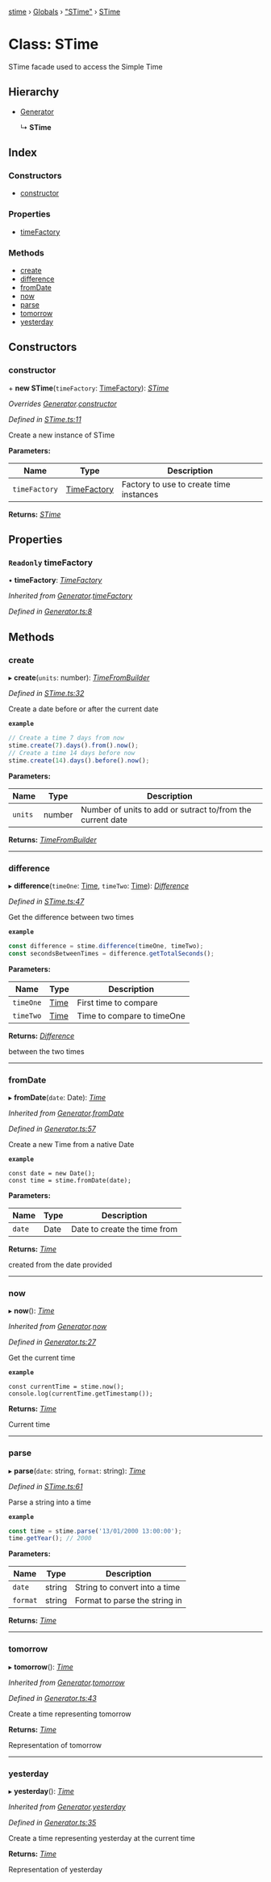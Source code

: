 [stime](../README.md) › [Globals](../globals.md) › ["STime"](../modules/_stime_.md) › [STime](_stime_.stime.md)

# Class: STime

STime facade used to access the Simple Time

## Hierarchy

* [Generator](_generator_.generator.md)

  ↳ **STime**

## Index

### Constructors

* [constructor](_stime_.stime.md#constructor)

### Properties

* [timeFactory](_stime_.stime.md#readonly-timefactory)

### Methods

* [create](_stime_.stime.md#create)
* [difference](_stime_.stime.md#difference)
* [fromDate](_stime_.stime.md#fromdate)
* [now](_stime_.stime.md#now)
* [parse](_stime_.stime.md#parse)
* [tomorrow](_stime_.stime.md#tomorrow)
* [yesterday](_stime_.stime.md#yesterday)

## Constructors

###  constructor

\+ **new STime**(`timeFactory`: [TimeFactory](_timefactory_.timefactory.md)): *[STime](_stime_.stime.md)*

*Overrides [Generator](_generator_.generator.md).[constructor](_generator_.generator.md#constructor)*

*Defined in [STime.ts:11](https://github.com/TerenceJefferies/STime/blob/4756054/src/STime.ts#L11)*

Create a new instance of STime

**Parameters:**

Name | Type | Description |
------ | ------ | ------ |
`timeFactory` | [TimeFactory](_timefactory_.timefactory.md) | Factory to use to create time instances  |

**Returns:** *[STime](_stime_.stime.md)*

## Properties

### `Readonly` timeFactory

• **timeFactory**: *[TimeFactory](_timefactory_.timefactory.md)*

*Inherited from [Generator](_generator_.generator.md).[timeFactory](_generator_.generator.md#readonly-timefactory)*

*Defined in [Generator.ts:8](https://github.com/TerenceJefferies/STime/blob/4756054/src/Generator.ts#L8)*

## Methods

###  create

▸ **create**(`units`: number): *[TimeFromBuilder](_timefrombuilder_.timefrombuilder.md)*

*Defined in [STime.ts:32](https://github.com/TerenceJefferies/STime/blob/4756054/src/STime.ts#L32)*

Create a date before or after the current date

**`example`** 
```javascript
// Create a time 7 days from now
stime.create(7).days().from().now();
// Create a time 14 days before now
stime.create(14).days().before().now();
```

**Parameters:**

Name | Type | Description |
------ | ------ | ------ |
`units` | number | Number of units to add or sutract to/from the current date |

**Returns:** *[TimeFromBuilder](_timefrombuilder_.timefrombuilder.md)*

___

###  difference

▸ **difference**(`timeOne`: [Time](_time_.time.md), `timeTwo`: [Time](_time_.time.md)): *[Difference](_difference_difference_.difference.md)*

*Defined in [STime.ts:47](https://github.com/TerenceJefferies/STime/blob/4756054/src/STime.ts#L47)*

Get the difference between two times

**`example`** 
```javascript
const difference = stime.difference(timeOne, timeTwo);
const secondsBetweenTimes = difference.getTotalSeconds();
```

**Parameters:**

Name | Type | Description |
------ | ------ | ------ |
`timeOne` | [Time](_time_.time.md) | First time to compare |
`timeTwo` | [Time](_time_.time.md) | Time to compare to timeOne |

**Returns:** *[Difference](_difference_difference_.difference.md)*

between the two times

___

###  fromDate

▸ **fromDate**(`date`: Date): *[Time](_time_.time.md)*

*Inherited from [Generator](_generator_.generator.md).[fromDate](_generator_.generator.md#fromdate)*

*Defined in [Generator.ts:57](https://github.com/TerenceJefferies/STime/blob/4756054/src/Generator.ts#L57)*

Create a new Time from a native Date

**`example`** 
```
const date = new Date();
const time = stime.fromDate(date);
```

**Parameters:**

Name | Type | Description |
------ | ------ | ------ |
`date` | Date | Date to create the time from |

**Returns:** *[Time](_time_.time.md)*

created from the date provided

___

###  now

▸ **now**(): *[Time](_time_.time.md)*

*Inherited from [Generator](_generator_.generator.md).[now](_generator_.generator.md#now)*

*Defined in [Generator.ts:27](https://github.com/TerenceJefferies/STime/blob/4756054/src/Generator.ts#L27)*

Get the current time

**`example`** 
```
const currentTime = stime.now();
console.log(currentTime.getTimestamp());
```

**Returns:** *[Time](_time_.time.md)*

Current time

___

###  parse

▸ **parse**(`date`: string, `format`: string): *[Time](_time_.time.md)*

*Defined in [STime.ts:61](https://github.com/TerenceJefferies/STime/blob/4756054/src/STime.ts#L61)*

Parse a string into a time

**`example`** 
```javascript
const time = stime.parse('13/01/2000 13:00:00');
time.getYear(); // 2000
```

**Parameters:**

Name | Type | Description |
------ | ------ | ------ |
`date` | string | String to convert into a time |
`format` | string | Format to parse the string in  |

**Returns:** *[Time](_time_.time.md)*

___

###  tomorrow

▸ **tomorrow**(): *[Time](_time_.time.md)*

*Inherited from [Generator](_generator_.generator.md).[tomorrow](_generator_.generator.md#tomorrow)*

*Defined in [Generator.ts:43](https://github.com/TerenceJefferies/STime/blob/4756054/src/Generator.ts#L43)*

Create a time representing tomorrow

**Returns:** *[Time](_time_.time.md)*

Representation of tomorrow

___

###  yesterday

▸ **yesterday**(): *[Time](_time_.time.md)*

*Inherited from [Generator](_generator_.generator.md).[yesterday](_generator_.generator.md#yesterday)*

*Defined in [Generator.ts:35](https://github.com/TerenceJefferies/STime/blob/4756054/src/Generator.ts#L35)*

Create a time representing yesterday at the current time

**Returns:** *[Time](_time_.time.md)*

Representation of yesterday
